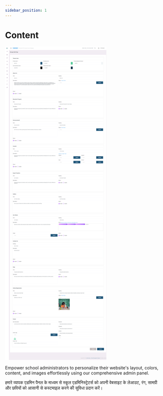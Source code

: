 ```yaml
---
sidebar_position: 1
---
```


# Content

![e-School SaaS](../../static/images/schooladmin/content.png)

Empower school administrators to personalize their website's layout, colors, content, and images effortlessly using our comprehensive admin panel. 

हमारे व्यापक एडमिन पैनल के माध्यम से स्कूल एडमिनिस्ट्रेटर्स को अपनी वेबसाइट के लेआउट, रंग, सामग्री और छवियों को आसानी से कस्टमाइज़ करने की सुविधा प्रदान करें।